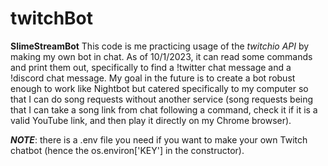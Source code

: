# twitchBot

**SlimeStreamBot** 
This code is me practicing usage of the *twitchio API* by making my own bot in chat. As of 10/1/2023, it can read some commands and print them out, specifically to find a !twitter chat message and a !discord chat message. My goal in the future is to create a bot robust enough to work like Nightbot but catered specifically to my computer so that I can do song requests without another service (song requests being that I can take a song link from chat following a command, check it if it is a valid YouTube link, and then play it directly on my Chrome browser).

***NOTE***: there is a .env file you need if you want to make your own Twitch chatbot (hence the os.environ['KEY'] in the constructor). 
